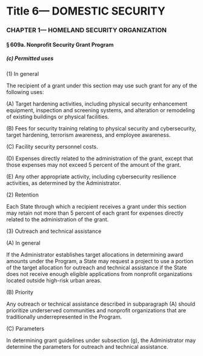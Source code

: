 
# Title 6— DOMESTIC SECURITY
### CHAPTER 1— HOMELAND SECURITY ORGANIZATION
#### § 609a. Nonprofit Security Grant Program
##### (c) Permitted uses

(1) In general

The recipient of a grant under this section may use such grant for any of the following uses:

(A) Target hardening activities, including physical security enhancement equipment, inspection and screening systems, and alteration or remodeling of existing buildings or physical facilities.

(B) Fees for security training relating to physical security and cybersecurity, target hardening, terrorism awareness, and employee awareness.

(C) Facility security personnel costs.

(D) Expenses directly related to the administration of the grant, except that those expenses may not exceed 5 percent of the amount of the grant.

(E) Any other appropriate activity, including cybersecurity resilience activities, as determined by the Administrator.

(2) Retention

Each State through which a recipient receives a grant under this section may retain not more than 5 percent of each grant for expenses directly related to the administration of the grant.

(3) Outreach and technical assistance

(A) In general

If the Administrator establishes target allocations in determining award amounts under the Program, a State may request a project to use a portion of the target allocation for outreach and technical assistance if the State does not receive enough eligible applications from nonprofit organizations located outside high-risk urban areas.

(B) Priority

Any outreach or technical assistance described in subparagraph (A) should prioritize underserved communities and nonprofit organizations that are traditionally underrepresented in the Program.

(C) Parameters

In determining grant guidelines under subsection (g), the Administrator may determine the parameters for outreach and technical assistance.
